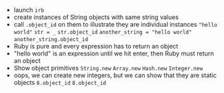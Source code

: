- launch `irb`
- create instances of String objects with same string values
- call `.object_id` on them to illustrate they are individual instances
`"hello world"`
`str = _`
`str.object_id`
`another_string = "hello world"`
`another_string.object_id`
- Ruby is pure and every expression has to return an object
- "hello world" is an expression until we hit enter, then Ruby must return an object
- Show object primitives
`String.new`
`Array.new`
`Hash.new`
`Integer.new`
- oops, we can create new integers, but we can show that they are static objects
`8.object_id`
`8.object_id`

